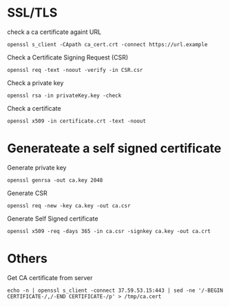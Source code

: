 # SSL/TLS

check a ca certificate againt URL
    
    openssl s_client -CApath ca_cert.crt -connect https://url.example

Check a Certificate Signing Request (CSR)
    
    openssl req -text -noout -verify -in CSR.csr

Check a private key

    openssl rsa -in privateKey.key -check

Check a certificate
    
    openssl x509 -in certificate.crt -text -noout


# Generateate a self signed certificate

Generate private key
    
    openssl genrsa -out ca.key 2048

Generate CSR

    openssl req -new -key ca.key -out ca.csr

Generate Self Signed certificate

    openssl x509 -req -days 365 -in ca.csr -signkey ca.key -out ca.crt

# Others

Get CA certificate from server
    
    echo -n | openssl s_client -connect 37.59.53.15:443 | sed -ne '/-BEGIN CERTIFICATE-/,/-END CERTIFICATE-/p' > /tmp/ca.cert
